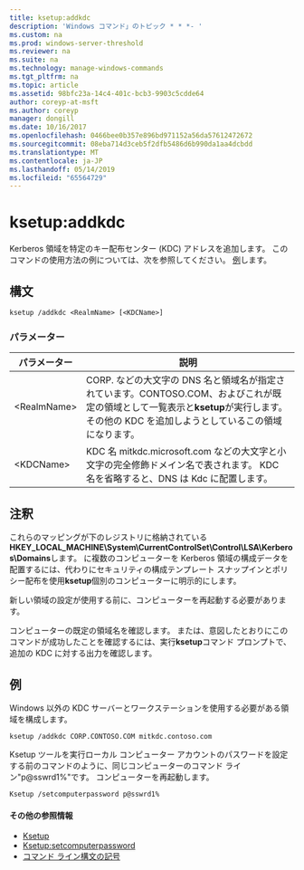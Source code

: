 ```yaml
---
title: ksetup:addkdc
description: 'Windows コマンド」のトピック * * *- '
ms.custom: na
ms.prod: windows-server-threshold
ms.reviewer: na
ms.suite: na
ms.technology: manage-windows-commands
ms.tgt_pltfrm: na
ms.topic: article
ms.assetid: 98bfc23a-14c4-401c-bcb3-9903c5cdde64
author: coreyp-at-msft
ms.author: coreyp
manager: dongill
ms.date: 10/16/2017
ms.openlocfilehash: 0466bee0b357e896bd971152a56da57612472672
ms.sourcegitcommit: 08eba714d3ceb5f2dfb5486d6b990da1aa4dcbdd
ms.translationtype: MT
ms.contentlocale: ja-JP
ms.lasthandoff: 05/14/2019
ms.locfileid: "65564729"
---
```

# <a name="ksetupaddkdc"></a>ksetup:addkdc



Kerberos 領域を特定のキー配布センター (KDC) アドレスを追加します。 このコマンドの使用方法の例については、次を参照してください。 [例](#BKMK_Examples)します。

## <a name="syntax"></a>構文

```
ksetup /addkdc <RealmName> [<KDCName>] 
```

### <a name="parameters"></a>パラメーター

|パラメーター|説明|
|---------|-----------|
|\<RealmName>|CORP. などの大文字の DNS 名と領域名が指定されています。CONTOSO.COM、およびこれが既定の領域として一覧表示と**ksetup**が実行します。 その他の KDC を追加しようとしているこの領域になります。|
|\<KDCName>|KDC 名 mitkdc.microsoft.com などの大文字と小文字の完全修飾ドメイン名で表されます。 KDC 名を省略すると、DNS は Kdc に配置します。|

## <a name="remarks"></a>注釈

これらのマッピングが下のレジストリに格納されている**HKEY_LOCAL_MACHINE\System\CurrentControlSet\Control\LSA\Kerberos\Domains**します。 に複数のコンピューターを Kerberos 領域の構成データを配置するには、代わりにセキュリティの構成テンプレート スナップインとポリシー配布を使用**ksetup**個別のコンピューターに明示的にします。

新しい領域の設定が使用する前に、コンピューターを再起動する必要があります。

コンピューターの既定の領域名を確認します。 または、意図したとおりにこのコマンドが成功したことを確認するには、実行**ksetup**コマンド プロンプトで、追加の KDC に対する出力を確認します。

## <a name="BKMK_Examples"></a>例

Windows 以外の KDC サーバーとワークステーションを使用する必要がある領域を構成します。
```
ksetup /addkdc CORP.CONTOSO.COM mitkdc.contoso.com
```
Ksetup ツールを実行ローカル コンピューター アカウントのパスワードを設定する前のコマンドのように、同じコンピューターのコマンド ライン"p@sswrd1%"です。 コンピューターを再起動します。
```
Ksetup /setcomputerpassword p@sswrd1%
```

#### <a name="additional-references"></a>その他の参照情報

-   [Ksetup](ksetup.md)
-   [Ksetup:setcomputerpassword](ksetup-setcomputerpassword.md)
-   [コマンド ライン構文の記号](command-line-syntax-key.md)